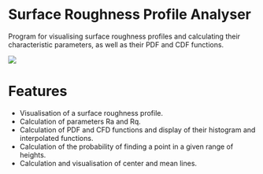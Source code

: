 # Surface Roughness Profile Analyser
Program for visualising surface roughness profiles and calculating their characteristic parameters, as well as their PDF and CDF functions.

![](https://img.shields.io/badge/license-CC_BY%E2%80%94SA_4.0-red)

# Features


- Visualisation of a surface roughness profile.
- Calculation of parameters Ra and Rq.
- Calculation of PDF and CFD functions and display of their histogram and interpolated functions.
- Calculation of the probability of finding a point in a given range of heights.
- Calculation and visualisation of center and mean lines.
